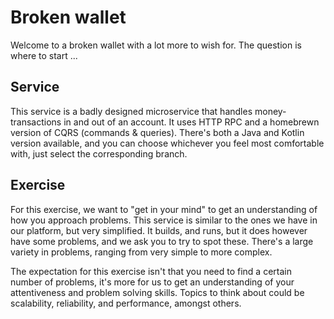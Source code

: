 # Broken wallet

Welcome to a broken wallet with a lot more to wish for. The question is where
to start ...

## Service
This service is a badly designed microservice that handles money-transactions in and out of an account. It uses HTTP RPC and a homebrewn version of CQRS (commands & queries). There's both a Java and Kotlin version available, and you can choose whichever you feel most comfortable with, just select the corresponding branch.

## Exercise
For this exercise, we want to "get in your mind" to get an understanding of how you approach problems. This service is similar to the ones we have in our platform, but very simplified. It builds, and runs, but it does however have some problems, and we ask you to try to spot these. There's a large variety in problems, ranging from very simple to more complex. 

The expectation for this exercise isn't that you need to find a certain number of problems, it's more for us to get an understanding of your attentiveness and problem solving skills. Topics to think about could be scalability, reliability, and performance, amongst others.
